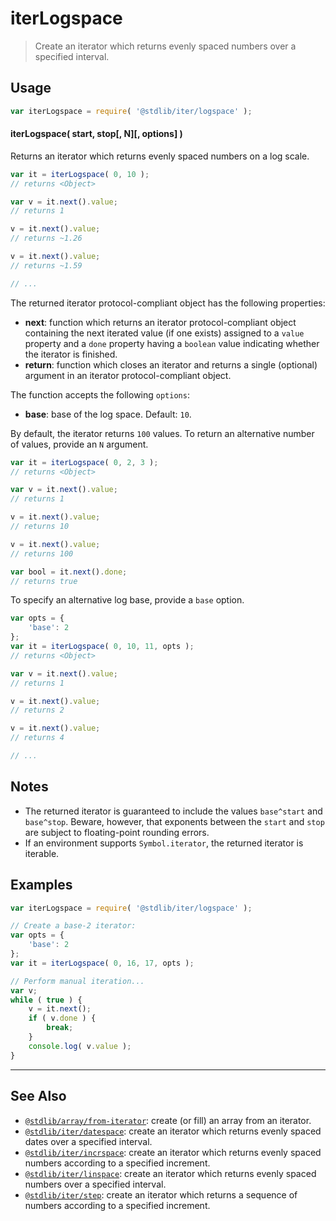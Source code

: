 <!--

@license Apache-2.0

Copyright (c) 2019 The Stdlib Authors.

Licensed under the Apache License, Version 2.0 (the "License");
you may not use this file except in compliance with the License.
You may obtain a copy of the License at

   http://www.apache.org/licenses/LICENSE-2.0

Unless required by applicable law or agreed to in writing, software
distributed under the License is distributed on an "AS IS" BASIS,
WITHOUT WARRANTIES OR CONDITIONS OF ANY KIND, either express or implied.
See the License for the specific language governing permissions and
limitations under the License.

-->

# iterLogspace

> Create an iterator which returns evenly spaced numbers over a specified interval.

<!-- Section to include introductory text. Make sure to keep an empty line after the intro `section` element and another before the `/section` close. -->

<section class="intro">

</section>

<!-- /.intro -->

<!-- Package usage documentation. -->

<section class="usage">

## Usage

```javascript
var iterLogspace = require( '@stdlib/iter/logspace' );
```

#### iterLogspace( start, stop\[, N]\[, options] )

Returns an iterator which returns evenly spaced numbers on a log scale.

```javascript
var it = iterLogspace( 0, 10 );
// returns <Object>

var v = it.next().value;
// returns 1

v = it.next().value;
// returns ~1.26

v = it.next().value;
// returns ~1.59

// ...
```

The returned iterator protocol-compliant object has the following properties:

-   **next**: function which returns an iterator protocol-compliant object containing the next iterated value (if one exists) assigned to a `value` property and a `done` property having a `boolean` value indicating whether the iterator is finished.
-   **return**: function which closes an iterator and returns a single (optional) argument in an iterator protocol-compliant object.

The function accepts the following `options`:

-   **base**: base of the log space. Default: `10`.

By default, the iterator returns `100` values. To return an alternative number of values, provide an `N` argument.

```javascript
var it = iterLogspace( 0, 2, 3 );
// returns <Object>

var v = it.next().value;
// returns 1

v = it.next().value;
// returns 10

v = it.next().value;
// returns 100

var bool = it.next().done;
// returns true
```

To specify an alternative log base, provide a `base` option.

```javascript
var opts = {
    'base': 2
};
var it = iterLogspace( 0, 10, 11, opts );
// returns <Object>

var v = it.next().value;
// returns 1

v = it.next().value;
// returns 2

v = it.next().value;
// returns 4

// ...
```

</section>

<!-- /.usage -->

<!-- Package usage notes. Make sure to keep an empty line after the `section` element and another before the `/section` close. -->

<section class="notes">

## Notes

-   The returned iterator is guaranteed to include the values `base^start` and `base^stop`. Beware, however, that exponents between the `start` and `stop` are subject to floating-point rounding errors.
-   If an environment supports `Symbol.iterator`, the returned iterator is iterable.

</section>

<!-- /.notes -->

<!-- Package usage examples. -->

<section class="examples">

## Examples

<!-- eslint no-undef: "error" -->

```javascript
var iterLogspace = require( '@stdlib/iter/logspace' );

// Create a base-2 iterator:
var opts = {
    'base': 2
};
var it = iterLogspace( 0, 16, 17, opts );

// Perform manual iteration...
var v;
while ( true ) {
    v = it.next();
    if ( v.done ) {
        break;
    }
    console.log( v.value );
}
```

</section>

<!-- /.examples -->

<!-- Section to include cited references. If references are included, add a horizontal rule *before* the section. Make sure to keep an empty line after the `section` element and another before the `/section` close. -->

<section class="references">

</section>

<!-- /.references -->

<!-- Section for related `stdlib` packages. Do not manually edit this section, as it is automatically populated. -->

<section class="related">

* * *

## See Also

-   [`@stdlib/array/from-iterator`][@stdlib/array/from-iterator]: create (or fill) an array from an iterator.
-   [`@stdlib/iter/datespace`][@stdlib/iter/datespace]: create an iterator which returns evenly spaced dates over a specified interval.
-   [`@stdlib/iter/incrspace`][@stdlib/iter/incrspace]: create an iterator which returns evenly spaced numbers according to a specified increment.
-   [`@stdlib/iter/linspace`][@stdlib/iter/linspace]: create an iterator which returns evenly spaced numbers over a specified interval.
-   [`@stdlib/iter/step`][@stdlib/iter/step]: create an iterator which returns a sequence of numbers according to a specified increment.

</section>

<!-- /.related -->

<!-- Section for all links. Make sure to keep an empty line after the `section` element and another before the `/section` close. -->

<section class="links">

<!-- <related-links> -->

[@stdlib/array/from-iterator]: https://github.com/stdlib-js/stdlib/tree/develop/lib/node_modules/%40stdlib/array/from-iterator

[@stdlib/iter/datespace]: https://github.com/stdlib-js/stdlib/tree/develop/lib/node_modules/%40stdlib/iter/datespace

[@stdlib/iter/incrspace]: https://github.com/stdlib-js/stdlib/tree/develop/lib/node_modules/%40stdlib/iter/incrspace

[@stdlib/iter/linspace]: https://github.com/stdlib-js/stdlib/tree/develop/lib/node_modules/%40stdlib/iter/linspace

[@stdlib/iter/step]: https://github.com/stdlib-js/stdlib/tree/develop/lib/node_modules/%40stdlib/iter/step

<!-- </related-links> -->

</section>

<!-- /.links -->
